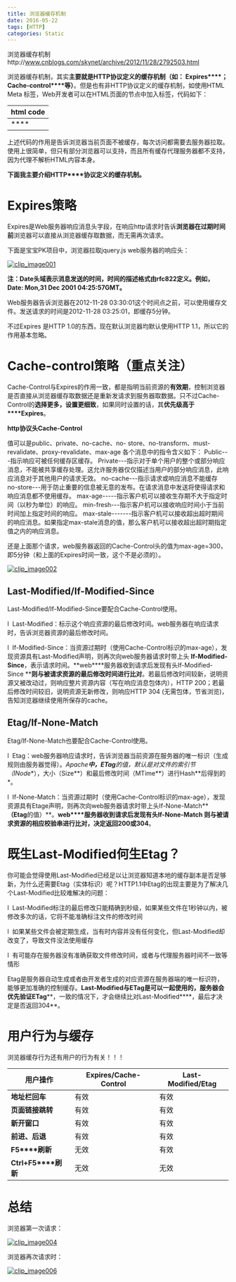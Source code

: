 ```yaml
---
title: 浏览器缓存机制
date: 2016-05-22
tags: [HTTP]
categories: Static
---
```


浏览器缓存机制http://www.cnblogs.com/skynet/archive/2012/11/28/2792503.html

浏览器缓存机制，其实**主要就是****HTTP****协议定义的缓存机制（如： Expires****； Cache-control****等）**。但是也有非HTTP协议定义的缓存机制，如使用HTML Meta 标签，Web开发者可以在HTML页面的<head>节点中加入<meta>标签，代码如下：

| **html code** |
| ------------- |
| ****          |

上述代码的作用是告诉浏览器当前页面不被缓存，每次访问都需要去服务器拉取。使用上很简单，但只有部分浏览器可以支持，而且所有缓存代理服务器都不支持，因为代理不解析HTML内容本身。

**下面我主要介绍HTTP****协议定义的缓存机制。**

# Expires策略

Expires是Web服务器响应消息头字段，在响应http请求时告诉**浏览器在过期时间前**浏览器可以直接从浏览器缓存取数据，而无需再次请求。

下面是宝宝PK项目中，浏览器拉取jquery.js web服务器的响应头：

[![clip_image001](http://images.cnblogs.com/cnblogs_com/skynet/201211/201211281402425894.png)](http://images.cnblogs.com/cnblogs_com/skynet/201211/201211281402412240.png)

**注：Date头域表示消息发送的时间，时间的描述格式由rfc822定义。例如，Date: Mon,31 Dec 2001 04:25:57GMT。**

Web服务器告诉浏览器在2012-11-28 03:30:01这个时间点之前，可以使用缓存文件。发送请求的时间是2012-11-28 03:25:01，即缓存5分钟。

不过Expires 是HTTP 1.0的东西，现在默认浏览器均默认使用HTTP 1.1，所以它的作用基本忽略。

# Cache-control策略（重点关注）

Cache-Control与Expires的作用一致，都是指明当前资源的**有效期**，控制浏览器是否直接从浏览器缓存取数据还是重新发请求到服务器取数据。只不过Cache-Control的**选择更多，设置更细致**，如果同时设置的话，其**优先级高于****Expires**。

**http协议头Cache-Control**

值可以是public、private、no-cache、no- store、no-transform、must-revalidate、proxy-revalidate、max-age
各个消息中的指令含义如下：
Public---指示响应可被任何缓存区缓存。
Private---指示对于单个用户的整个或部分响应消息，不能被共享缓存处理。这允许服务器仅仅描述当用户的部分响应消息，此响应消息对于其他用户的请求无效。
no-cache---指示请求或响应消息不能缓存
no-store---用于防止重要的信息被无意的发布。在请求消息中发送将使得请求和响应消息都不使用缓存。
max-age-----指示客户机可以接收生存期不大于指定时间（以秒为单位）的响应。
min-fresh---指示客户机可以接收响应时间小于当前时间加上指定时间的响应。
max-stale-------指示客户机可以接收超出超时期间的响应消息。如果指定max-stale消息的值，那么客户机可以接收超出超时期指定值之内的响应消息。

还是上面那个请求，web服务器返回的Cache-Control头的值为max-age=300，即5分钟（和上面的Expires时间一致，这个不是必须的）。

[![clip_image002](http://images.cnblogs.com/cnblogs_com/skynet/201211/201211281402428992.png)](http://images.cnblogs.com/cnblogs_com/skynet/201211/201211281402423419.png)

## Last-Modified/If-Modified-Since

Last-Modified/If-Modified-Since要配合Cache-Control使用。

l  Last-Modified：标示这个响应资源的最后修改时间。web服务器在响应请求时，告诉浏览器资源的最后修改时间。

l  If-Modified-Since：当资源过期时（使用Cache-Control标识的max-age），发现资源具有Last-Modified声明，则再次向web服务器请求时带上头 **If-Modified-Since**，表示请求时间。**web****服务器收到请求后发现有头If-Modified-Since ****则与被请求资源的最后修改时间进行比对**。若最后修改时间较新，说明资源又被改动过，则响应整片资源内容（写在响应消息包体内），HTTP 200；若最后修改时间较旧，说明资源无新修改，则响应HTTP 304 (无需包体，节省浏览)，告知浏览器继续使用所保存的cache。

## Etag/If-None-Match

Etag/If-None-Match也要配合Cache-Control使用。

l  Etag：web服务器响应请求时，告诉浏览器当前资源在服务器的唯一标识（生成规则由服务器觉得）。*Apache**中，ETag**的值，默认是对文件的索引节（INode**），大小（Size**）和最后修改时间（MTime**）进行Hash**后得到的*。

l  If-None-Match：当资源过期时（使用Cache-Control标识的max-age），发现资源具有Etage声明，则再次向web服务器请求时带上头If-None-Match** ****（Etag****的值）**。**web****服务器收到请求后发现有头If-None-Match ****则与被请求资源的相应校验串进行比对，决定返回200****或304**。

# 既生Last-Modified何生Etag？

你可能会觉得使用Last-Modified已经足以让浏览器知道本地的缓存副本是否足够新，为什么还需要Etag（实体标识）呢？HTTP1.1中Etag的出现主要是为了解决几个Last-Modified比较难解决的问题：

l  Last-Modified标注的最后修改只能精确到秒级，如果某些文件在1秒钟以内，被修改多次的话，它将不能准确标注文件的修改时间

l  如果某些文件会被定期生成，当有时内容并没有任何变化，但Last-Modified却改变了，导致文件没法使用缓存

l  有可能存在服务器没有准确获取文件修改时间，或者与代理服务器时间不一致等情形

Etag是服务器自动生成或者由开发者生成的对应资源在服务器端的唯一标识符，能够更加准确的控制缓存。**Last-Modified****与ETag****是可以一起使用的，服务器会优先验证ETag****，一致的情况下，才会继续比对Last-Modified****，最后才决定是否返回304**。

# 用户行为与缓存

浏览器缓存行为还有用户的行为有关！！！

| **用户操作**          | **Expires/Cache-Control** | **Last-Modified/Etag** |
| ----------------- | ------------------------- | ---------------------- |
| **地址栏回车**         | 有效                        | 有效                     |
| **页面链接跳转**        | 有效                        | 有效                     |
| **新开窗口**          | 有效                        | 有效                     |
| **前进、后退**         | 有效                        | 有效                     |
| **F5****刷新**      | 无效                        | 有效                     |
| **Ctrl+F5****刷新** | 无效                        | 无效                     |

# 总结

浏览器第一次请求：

[![clip_image004](http://images.cnblogs.com/cnblogs_com/skynet/201211/201211281402437422.png)](http://images.cnblogs.com/cnblogs_com/skynet/201211/201211281402437389.png)

浏览器再次请求时：

[![clip_image006](http://images.cnblogs.com/cnblogs_com/skynet/201211/201211281402442505.png)](http://images.cnblogs.com/cnblogs_com/skynet/201211/201211281402438011.png)

 

